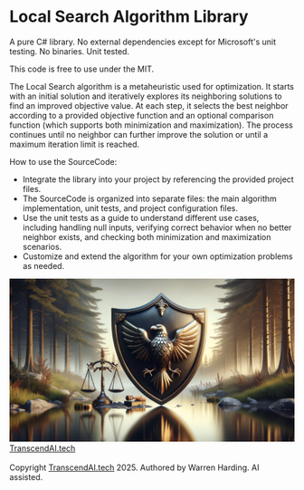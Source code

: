 # Local Search Algorithm Library

A pure C# library. No external dependencies except for Microsoft's unit testing. No binaries. Unit tested.

This code is free to use under the MIT.

The Local Search algorithm is a metaheuristic used for optimization. It starts with an initial solution and iteratively explores its neighboring solutions to find an improved objective value. At each step, it selects the best neighbor according to a provided objective function and an optional comparison function (which supports both minimization and maximization). The process continues until no neighbor can further improve the solution or until a maximum iteration limit is reached.

How to use the SourceCode:
- Integrate the library into your project by referencing the provided project files.
- The SourceCode is organized into separate files: the main algorithm implementation, unit tests, and project configuration files.
- Use the unit tests as a guide to understand different use cases, including handling null inputs, verifying correct behavior when no better neighbor exists, and checking both minimization and maximization scenarios.
- Customize and extend the algorithm for your own optimization problems as needed.

![AI Image](aiimage.jpg)
[TranscendAI.tech](https://TranscendAI.tech)<br>
<br>
Copyright [TranscendAI.tech](https://TranscendAI.tech) 2025.
Authored by Warren Harding. AI assisted.
